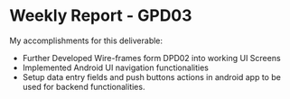 # Weekly Report - GPD03

My accomplishments for this deliverable:
 * Further Developed Wire-frames form DPD02 into working UI Screens
 * Implemented Android UI navigation functionalities
 * Setup data entry fields and push buttons actions in android app to be used for backend functionalities.